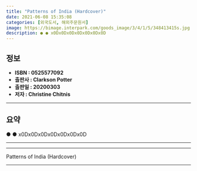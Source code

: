 ```yaml
---
title: "Patterns of India (Hardcover)"
date: 2021-06-08 15:35:08
categories: [외국도서, 해외주문원서]
image: https://bimage.interpark.com/goods_image/3/4/1/5/348413415s.jpg
description: ● ● x0Dx0Dx0Dx0Dx0Dx0Dx0D
---
```


## **정보**

- **ISBN : 0525577092**
- **출판사 : Clarkson Potter**
- **출판일 : 20200303**
- **저자 : Christine Chitnis**

------



## **요약**

●  ●  x0Dx0Dx0Dx0Dx0Dx0Dx0D

------



------


Patterns of India (Hardcover) 

------


